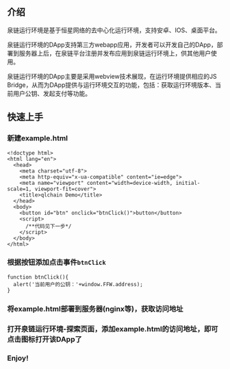 ## 介绍

泉链运行环境是基于恒星网络的去中心化运行环境，支持安卓、IOS、桌面平台。

泉链运行环境的DApp支持第三方webapp应用，开发者可以开发自己的DApp，部署到服务器上后，在泉链平台注册并发布应用到泉链运行环境上，供其他用户使用。

泉链运行环境的DApp主要是采用webview技术展现，在运行环境提供相应的JS Bridge，从而为DApp提供与运行环境交互的功能，包括：获取运行环境版本、当前用户公钥、发起支付等功能。


## 快速上手

### 新建example.html

```
<!doctype html>
<html lang="en">
  <head>
    <meta charset="utf-8">
    <meta http-equiv="x-ua-compatible" content="ie=edge">
    <meta name="viewport" content="width=device-width, initial-scale=1, viewport-fit=cover">
    <title>qlchain Demo</title>
  </head>
  <body>
    <button id="btn" onclick="btnClick()">button</button>
    <script>
      /**代码见下一步*/
    </script>
  </body>
</html>
```

### 根据按钮添加点击事件`btnClick`
```
function btnClick(){
  alert('当前用户的公钥：'+window.FFW.address);
}
```

### 将example.html部署到服务器(nginx等)，获取访问地址

### 打开泉链运行环境-探索页面，添加example.html的访问地址，即可点击图标打开该DApp了

### Enjoy!
